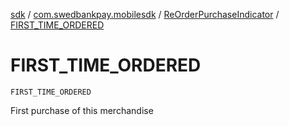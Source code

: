 [sdk](../../index.md) / [com.swedbankpay.mobilesdk](../index.md) / [ReOrderPurchaseIndicator](index.md) / [FIRST_TIME_ORDERED](./-f-i-r-s-t_-t-i-m-e_-o-r-d-e-r-e-d.md)

# FIRST_TIME_ORDERED

`FIRST_TIME_ORDERED`

First purchase of this merchandise


